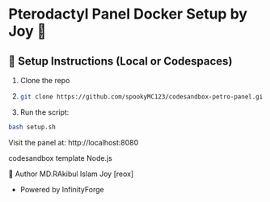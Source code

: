 # Pterodactyl Panel Docker Setup by Joy 🐉

## 🚀 Setup Instructions (Local or Codespaces)

1. Clone the repo
2. ```bash
   git clone https://github.com/spookyMC123/codesandbox-petro-panel.git
   ```
5. Run the script:

```bash
bash setup.sh
```

Visit the panel at: http://localhost:8080

codesandbox template
Node.js

👤 Author
MD.RAkibul Islam Joy [reox]
- Powered by InfinityForge
